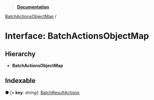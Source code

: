> **[Documentation](../README.md)**

[BatchActionsObjectMap](batchactionsobjectmap.md) /

# Interface: BatchActionsObjectMap

## Hierarchy

* **BatchActionsObjectMap**

## Indexable

● \[▪ **key**: *string*\]: [BatchResultActions](batchresultactions.md)